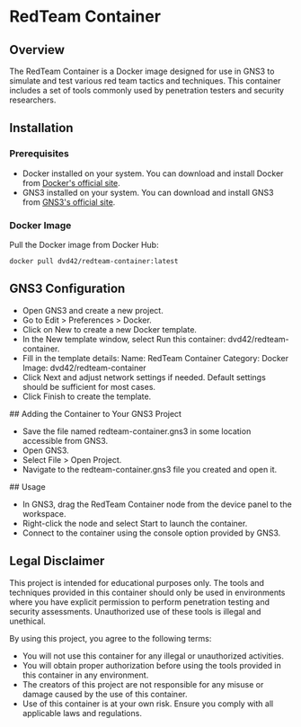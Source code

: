 # RedTeam Container

## Overview

The RedTeam Container is a Docker image designed for use in GNS3 to simulate and test various red team tactics and techniques. This container includes a set of tools commonly used by penetration testers and security researchers.

## Installation

### Prerequisites

- Docker installed on your system. You can download and install Docker from [Docker's official site](https://www.docker.com/products/docker-desktop).
- GNS3 installed on your system. You can download and install GNS3 from [GNS3's official site](https://www.gns3.com/software/download).

### Docker Image

Pull the Docker image from Docker Hub:

    docker pull dvd42/redteam-container:latest
    
## GNS3 Configuration

* Open GNS3 and create a new project.
* Go to Edit > Preferences > Docker.
* Click on New to create a new Docker template.
* In the New template window, select Run this container: dvd42/redteam-container.
* Fill in the template details:
    Name: RedTeam Container
    Category: Docker
    Image: dvd42/redteam-container
* Click Next and adjust network settings if needed. Default settings should be sufficient for most cases.
* Click Finish to create the template.

## Adding the Container to Your GNS3 Project

* Save the file named redteam-container.gns3 in some location accessible from GNS3.
* Open GNS3.
* Select File > Open Project.
* Navigate to the redteam-container.gns3 file you created and open it.

## Usage

* In GNS3, drag the RedTeam Container node from the device panel to the workspace.
* Right-click the node and select Start to launch the container.
* Connect to the container using the console option provided by GNS3.

## Legal Disclaimer
This project is intended for educational purposes only. The tools and techniques provided in this container should only be used in environments where you have explicit permission to perform penetration testing and security assessments. Unauthorized use of these tools is illegal and unethical.

By using this project, you agree to the following terms:

- You will not use this container for any illegal or unauthorized activities.
- You will obtain proper authorization before using the tools provided in this container in any environment.
- The creators of this project are not responsible for any misuse or damage caused by the use of this container.
- Use of this container is at your own risk. Ensure you comply with all applicable laws and regulations.

